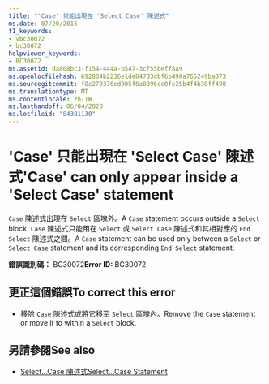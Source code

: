 ```yaml
---
title: "'Case' 只能出現在 'Select Case' 陳述式"
ms.date: 07/20/2015
f1_keywords:
- vbc30072
- bc30072
helpviewer_keywords:
- BC30072
ms.assetid: da808bc3-f154-444a-b547-3cf55beff8a9
ms.openlocfilehash: 692804b2236e1de84703dbf6b490a765249ba073
ms.sourcegitcommit: f8c270376ed905f6a8896ce0fe25b4f4b38ff498
ms.translationtype: MT
ms.contentlocale: zh-TW
ms.lasthandoff: 06/04/2020
ms.locfileid: "84381130"
---
```

# <a name="case-can-only-appear-inside-a-select-case-statement"></a><span data-ttu-id="28057-102">'Case' 只能出現在 'Select Case' 陳述式</span><span class="sxs-lookup"><span data-stu-id="28057-102">'Case' can only appear inside a 'Select Case' statement</span></span>
<span data-ttu-id="28057-103">`Case` 陳述式出現在 `Select` 區塊外。</span><span class="sxs-lookup"><span data-stu-id="28057-103">A `Case` statement occurs outside a `Select` block.</span></span> <span data-ttu-id="28057-104">`Case` 陳述式只能用在 `Select` 或 `Select Case` 陳述式和其相對應的 `End Select` 陳述式之間。</span><span class="sxs-lookup"><span data-stu-id="28057-104">A `Case` statement can be used only between a `Select` or `Select Case` statement and its corresponding `End Select` statement.</span></span>  
  
 <span data-ttu-id="28057-105">**錯誤識別碼：** BC30072</span><span class="sxs-lookup"><span data-stu-id="28057-105">**Error ID:** BC30072</span></span>  
  
## <a name="to-correct-this-error"></a><span data-ttu-id="28057-106">更正這個錯誤</span><span class="sxs-lookup"><span data-stu-id="28057-106">To correct this error</span></span>  
  
- <span data-ttu-id="28057-107">移除 `Case` 陳述式或將它移至 `Select` 區塊內。</span><span class="sxs-lookup"><span data-stu-id="28057-107">Remove the `Case` statement or move it to within a `Select` block.</span></span>  
  
## <a name="see-also"></a><span data-ttu-id="28057-108">另請參閱</span><span class="sxs-lookup"><span data-stu-id="28057-108">See also</span></span>

- [<span data-ttu-id="28057-109">Select...Case 陳述式</span><span class="sxs-lookup"><span data-stu-id="28057-109">Select...Case Statement</span></span>](../language-reference/statements/select-case-statement.md)
